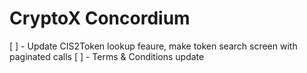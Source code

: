 # CryptoX Concordium 

[ ] - Update CIS2Token lookup feaure, make token search screen with paginated calls
[ ] - Terms & Conditions update
